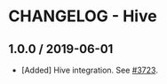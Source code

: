 # CHANGELOG - Hive

## 1.0.0 / 2019-06-01

* [Added] Hive integration. See [#3723](https://github.com/DataDog/integrations-core/pull/3723).

